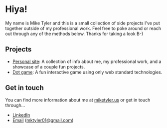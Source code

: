 # Hiya!

My name is Mike Tyler and this is a small collection of side projects I've put together outside of my professional work. Feel free to poke around or reach out through any of the methods below. Thanks for taking a look B-)

## Projects

* [Personal site](https://github.com/kick-push-coast/personal/tree/master/personal-site): A collection of info about me, my professional work, and a showcase of a couple fun projects.
* [Dot game](https://github.com/kick-push-coast/personal/tree/master/dot-game): A fun interactive game using only web standard technologies.

## Get in touch

You can find more information about me at [miketyler.us](https://miketyler.us) or get in touch through...

* [LinkedIn](https://www.linkedin.com/in/michael-tyler-569159147/)
* [Email](mailto:mktyler01@gmail.com) (mktyler01@gmail.com) 